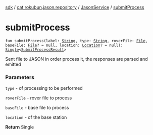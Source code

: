 [sdk](../../index.md) / [cat.rokubun.jason.repository](../index.md) / [JasonService](index.md) / [submitProcess](./submit-process.md)

# submitProcess

`fun submitProcess(label: `[`String`](https://kotlinlang.org/api/latest/jvm/stdlib/kotlin/-string/index.html)`, type: `[`String`](https://kotlinlang.org/api/latest/jvm/stdlib/kotlin/-string/index.html)`, roverFile: `[`File`](https://docs.oracle.com/javase/6/docs/api/java/io/File.html)`, baseFile: `[`File`](https://docs.oracle.com/javase/6/docs/api/java/io/File.html)`? = null, location: `[`Location`](../../cat.rokubun.jason/-location/index.md)`? = null): `[`Single`](http://reactivex.io/RxJava/javadoc/io/reactivex/Single.html)`<`[`SubmitProcessResult`](../../cat.rokubun.jason.repository.remote.dto/-submit-process-result/index.md)`>`

Sent file to JASON in order process it, the responses are parsed and emitted

### Parameters

`type` - of processing to be performed

`roverFile` - rover file to process

`baseFile` - base file to process

`location` - of the base station

**Return**
Single

